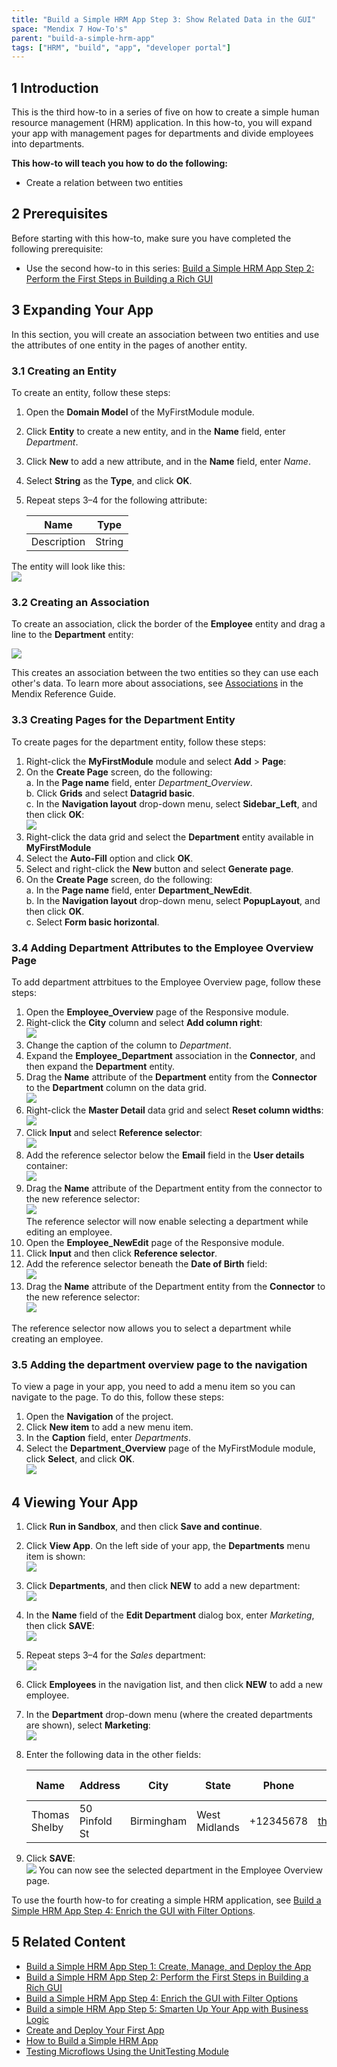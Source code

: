 ```yaml
---
title: "Build a Simple HRM App Step 3: Show Related Data in the GUI"
space: "Mendix 7 How-To's"
parent: "build-a-simple-hrm-app"
tags: ["HRM", "build", "app", "developer portal"]
---
```


## 1 Introduction
This is the third how-to in a series of five on how to create a simple human resource management (HRM) application. In this how-to, you will expand your app with management pages for departments and divide employees into departments.

**This how-to will teach you how to do the following:**

* Create a relation between two entities

## 2 Prerequisites

Before starting with this how-to, make sure you have completed the following prerequisite:

* Use the second how-to in this series: [Build a Simple HRM App Step 2: Perform the First Steps in Building a Rich GUI](build-a-simple-hrm-app-2-first-steps-in-building-a-rich-gui)

## 3 Expanding Your App

In this section, you will create an association between two entities and use the attributes of one entity in the pages of another entity.

### 3.1 Creating an Entity

To create an entity, follow these steps:

1. Open the **Domain Model** of the MyFirstModule module.
2. Click **Entity** to create a new entity, and in the **Name** field, enter *Department*.
3. Click **New** to add a new attribute, and in the **Name** field, enter *Name*.
4. Select **String** as the **Type**, and click **OK**.
5. Repeat steps 3–4 for the following attribute:

    Name | Type
    --- | ---
    Description | String

The entity will look like this:<br>
![](attachments/18448673/18580929.png)

### 3.2 Creating an Association

To create an association, click the border of the **Employee** entity and drag a line to the **Department** entity:

![](attachments/18448673/18580928.png)

This creates an association between the two entities so they can use each other's data. To learn more about associations, see [Associations](/refguide7/associations) in the Mendix Reference Guide.

### 3.3 Creating Pages for the Department Entity

To create pages for the department entity, follow these steps:

1. Right-click the **MyFirstModule** module and select **Add** > **Page**:
2. On the **Create Page** screen, do the following:<br>
    a. In the **Page name** field, enter *Department_Overview*.<br>
    b. Click **Grids** and select **Datagrid basic**.<br>
    c. In the **Navigation layout** drop-down menu, select **Sidebar_Left**, and then click **OK**:<br>
    ![](attachments/18448673/18580927.png)
3. Right-click the data grid and select the **Department** entity available in **MyFirstModule**<br>
4. Select the **Auto-Fill** option and click **OK**.
5. Select and right-click the **New** button and select **Generate page**.
6. On the **Create Page** screen, do the following:<br>
    a. In the **Page name** field, enter **Department_NewEdit**.<br>
    b. In the **Navigation layout** drop-down menu, select **PopupLayout**, and then click **OK**.<br>
    c. Select **Form basic horizontal**.
    

### 3.4 Adding Department Attributes to the Employee Overview Page

To add department attrbitues to the Employee Overview page, follow these steps:

1. Open the **Employee_Overview** page of the Responsive module.
2. Right-click the **City** column and select **Add column right**:<br>
    ![](attachments/18448673/18580924.png)
3. Change the caption of the column to *Department*.
4. Expand the **Employee_Department** association in the **Connector**, and then expand the **Department** entity.
5. Drag the **Name** attribute of the **Department** entity from the **Connector** to the **Department** column on the data grid.<br>
    ![](attachments/18448673/18580923.png)
6. Right-click the **Master Detail** data grid and select **Reset column widths**:<br>
    ![](attachments/18448673/18580922.png)
7. Click **Input** and select **Reference selector**:<br>
    ![](attachments/18448673/18580921.png)
8. Add the reference selector below the **Email** field in the **User details** container:<br>
    ![](attachments/18448673/18580918.png)
9. Drag the **Name** attribute of the Department entity from the connector to the new reference selector:<br>
    ![](attachments/18448673/18580919.png)<br>
    The reference selector will now enable selecting a department while editing an employee.
10. Open the **Employee_NewEdit** page of the Responsive module.
11. Click **Input** and then click **Reference selector**.
12. Add the reference selector beneath the **Date of Birth** field:<br>
    ![](attachments/18448673/18580917.png)
13. Drag the **Name** attribute of the Department entity from the **Connector** to the new reference selector:<br>
    ![](attachments/18448673/18580916.png)

The reference selector now allows you to select a department while creating an employee.

### 3.5 Adding the department overview page to the navigation

To view a page in your app, you need to add a menu item so you can navigate to the page. To do this, follow these steps:

1. Open the **Navigation** of the project.
2. Click **New item** to add a new menu item.
3. In the **Caption** field, enter *Departments*.
4. Select the **Department_Overview** page of the MyFirstModule module, click **Select**, and click **OK**.<br>
    ![](attachments/18448673/18580915.png)  

## 4 Viewing Your App

1. Click **Run in Sandbox**, and then click **Save and continue**.
2. Click **View App**. On the left side of your app, the **Departments** menu item is shown:<br>
    ![](attachments/18448673/18580914.png)
3. Click **Departments**, and then click **NEW** to add a new department:<br>
    ![](attachments/18448673/18580913.png)
4. In the **Name** field of the **Edit Department** dialog box, enter *Marketing*, then click **SAVE**:<br>
    ![](attachments/18448673/18580912.png)
5. Repeat steps 3–4 for the *Sales* department:<br>
    ![](attachments/18448673/18580911.png)
6. Click **Employees** in the navigation list, and then click **NEW** to add a new employee.
7. In the **Department** drop-down menu (where the created departments are shown), select **Marketing**:<br>
    ![](attachments/18448673/18580910.png)
8. Enter the following data in the other fields:

    Name | Address | City | State | Phone | Email | Date of birth
    --- | --- | --- | --- | --- | --- | ---
    Thomas Shelby | 50 Pinfold St | Birmingham | West Midlands | +12345678 | thomas@shelby.com | 5/25/1976
9. Click **SAVE**:<br>
    ![](attachments/18448673/18580909.png)
    You can now see the selected department in the Employee Overview page.

To use the fourth how-to for creating a simple HRM application, see [Build a Simple HRM App Step 4: Enrich the GUI with Filter Options](build-a-simple-hrm-app-4-enrich-the-gui-with-filter-options).

## 5 Related Content

* [Build a Simple HRM App Step 1: Create, Manage, and Deploy the App](build-a-simple-hrm-app-1-create-manage-and-deploy-the-app)
* [Build a Simple HRM App Step 2: Perform the First Steps in Building a Rich GUI](build-a-simple-hrm-app-2-first-steps-in-building-a-rich-gui)
* [Build a Simple HRM App Step 4: Enrich the GUI with Filter Options](build-a-simple-hrm-app-4-enrich-the-gui-with-filter-options)
* [Build a simple HRM App Step 5: Smarten Up Your App with Business Logic](build-a-simple-hrm-app-5-smarten-up-your-app-with-business-logic)
* [Create and Deploy Your First App](create-and-deploy-your-first-app)
* [How to Build a Simple HRM App](build-a-simple-hrm-app)
* [Testing Microflows Using the UnitTesting Module](../testing/testing-microflows-using-the-unittesting-module)
